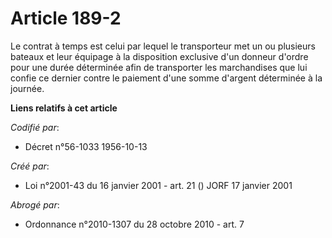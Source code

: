 # Article 189-2

Le contrat à temps est celui par lequel le transporteur met un ou plusieurs bateaux et leur équipage à la disposition
exclusive d'un donneur d'ordre pour une durée déterminée afin de transporter les marchandises que lui confie ce dernier
contre le paiement d'une somme d'argent déterminée à la journée.

**Liens relatifs à cet article**

_Codifié par_:

  - Décret n°56-1033 1956-10-13

_Créé par_:

  - Loi n°2001-43 du 16 janvier 2001 - art. 21 () JORF 17 janvier 2001

_Abrogé par_:

  - Ordonnance n°2010-1307 du 28 octobre 2010 - art. 7
